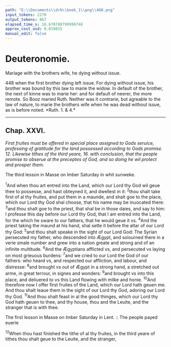 ```yaml
---
path: "E:\\Documents\\drb\\book_1\\png\\468.png"
input_tokens: 2270
output_tokens: 867
elapsed_time_s: 16.670788799999748
approx_cost_usd: 0.019815
manual_edit: false
---
```

# Deuteronomie.

Mariage with the brothers wife, he dying without issue.

<aside>448 when the first brother dying left issue. For dying without issue, his brother was bound by this law to marie the widow. In default of the brother, the next of kinne was to marie her: and for default of neerer, the more remote. So Booz maried Ruth. Neither was it contrarie, but agreable to the law of nature, to marie the brothers wife when he was dead without issue, as is before noted. *Ruth. 1. & 4.*</aside>

<hr>

## Chap. XXVI.

*First fruites must be offered in special place assigned to Gods seruice, professing of gratitude for the land possessed according to Gods promise. 12. Likewise tithes of the third yeare, 16. with conclusion, that the people promise to obserue al the preceptes of God, and so doing he wil protect and prosper them.*

<aside>The third lesson in Masse on Imber Saturday in whit sunweke.</aside>

<sup>1</sup>And when thou art entred into the Land, which our Lord thy God wil geue thee to possesse, and hast obteyned it, and dwellest in it: <sup>2</sup>thou shalt take first of al thy fruites, and put them in a maunde, and shalt goe to the place, which our Lord thy God shal choose, that his name may be inuocated there: <sup>3</sup>and thou shalt goe to the priest, that shal be in those daies, and say to him: I professe this day before our Lord thy God, that I am entred into the Land, for the which he sware to our fathers, that he would geue it vs. <sup>4</sup>And the priest taking the maund at his hand, shal sette it before the altar of our Lord thy God: <sup>5</sup>and thou shalt speake in the sight of our Lord God: The Syrian persecuted my father, who descended into Ægypt, and soiourned there in a verie smale number and grew into a nation greate and strong and of an infinite multitude. <sup>6</sup>And the Ægyptians afflicted vs, and persecuted vs laying on most grieuous burdens: <sup>7</sup>and we cried to our Lord the God of our fathers: who heard vs, and respected our affliction, and labour, and distresse: <sup>8</sup>and brought vs out of Ægypt in a strong hand, a stretched out arme, in great terrour, in signes and wonders: <sup>9</sup>and brought vs into this place, and deliuered to vs this Land flowing with milke and honie. <sup>10</sup>And therefore now I offer first fruites of the Land, which our Lord hath geuen me. And thou shalt leaue them in the sight of our Lord thy God, adoring our Lord thy God. <sup>11</sup>And thou shalt feast in al the good thinges, which our Lord thy God hath geuen to thee, and thy house, thou and the Leuite, and the stranger that is with thee.

<aside>The first lesson in Masse on Imber Saturday in Lent. :: The people payed euerie</aside>

<sup>12</sup>When thou hast finished the tithe of al thy fruites, in the third yeare of tithes thou shalt geue to the Leuite, and the stranger,

[^1]: Laban pursued Iacob, when he parted from Mesopotamia of Syria. Gen. 27.